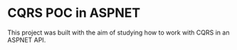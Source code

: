 # CQRS POC in ASPNET

This project was built with the aim of studying how to work with CQRS in an ASPNET API.